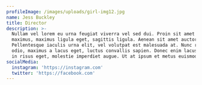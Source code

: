 ```yaml
---
profileImage: /images/uploads/girl-img12.jpg
name: Jess Buckley
title: Director
description: >-
  Nullam vel lorem eu urna feugiat viverra vel sed dui. Proin sit amet lorem
  maximus, maximus ligula eget, sagittis ligula. Aenean sit amet auctor dui.
  Pellentesque iaculis urna elit, vel volutpat est malesuada at. Nunc risus
  odio, maximus a lacus eget, luctus convallis sapien. Donec enim lacus, varius
  in risus eget, molestie imperdiet augue. Ut at ipsum et metus euismod rhoncus.
socialMedia:
  instagram: 'https://instagram.com'
  twitter: 'https://facebook.com'
---
```


